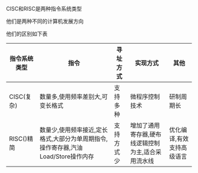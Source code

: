 CISC和RISC是两种指令系统类型

他们是两种不同的计算机发展方向

他们的区别如下表

| 指令系统类型 | 指令                                                         | 寻址方式   | 实现方式                                           | 其他                      |
| ------------ | ------------------------------------------------------------ | ---------- | -------------------------------------------------- | ------------------------- |
| CISC(复杂)   | 数量多,使用频率差别大,可变长格式                             | 支持多种   | 微程序控制技术                                     | 研制周期长                |
| RISC()精简   | 数量少,使用频率接近,定长格式,大部分为单周期指令,操作寄存器,汽油Load/Store操作内存 | 支持方式少 | 增加了通用寄存器,硬布线逻辑控制为主,适合采用流水线 | 优化编译,有效支持高级语言 |



